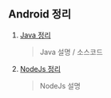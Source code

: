 ## Android 정리

1. [Java 정리](https://github.com/mnisdh/Android/tree/master/java)
	> Java 설명 / 소스코드

1. [NodeJs 정리](https://github.com/mnisdh/Android/tree/master/nodejs)
  	> NodeJs 설명
